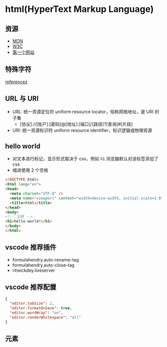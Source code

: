 # html(HyperText Markup Language)

## 资源

- [MDN](https://developer.mozilla.org/en-US/)
- [W3C](https://www.w3.org)
- [第一个网站](https://info.cern.ch/hypertext/WWW/TheProject.html)

## 特殊字符

[references](https://developer.mozilla.org/en-US/docs/Glossary/Entity)

## URL 与 URI

- URL: 统一资源定位符 uniform resource locator，俗称网络地址，是 URI 的子集
  - \[协议]://[账户]:[密码]@[地址]:[端口]/[路径]?[查询]#[片段]
- URI: 统一资源标识符 uniform resource identifier，标识逻辑或物理资源

## hello world

- 对文本进行标记，显示形式取决于 css，例如 `h1` 浏览器默认对该标签添加了 css
- 缩进使用 2 个空格

```html
<!DOCTYPE html>
<html lang="en">
<head>
  <meta charset="UTF-8" />
  <meta name="viewport" content="width=device-width, initial-scale=1.0" />
  <title>html</title>
</head>
<body>
<!-- 注释 -->
<h1>hello world!</h1>
</body>
</html>
```

## vscode 推荐插件

- formulahendry.auto-rename-tag
- formulahendry.auto-close-tag
- ritwickdey.liveserver

## vscode 推荐配置

```json
{
  "editor.tabSize": 2,
  "editor.formatOnSave": true,
  "editor.wordWrap": "on",
  "editor.renderWhitespace": "all"
}
```

## 元素
